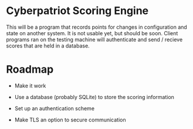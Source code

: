 # Cyberpatriot Scoring Engine
This will be a program that records points for changes in configuration and
state on another system. It is not usable yet, but should be soon. Client
programs ran on the testing machine will authenticate and send / recieve scores
that are held in a database.

# Roadmap
* Make it work

* Use a database (probably SQLite) to store the scoring information

* Set up an authentication scheme

* Make TLS an option to secure communication
